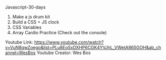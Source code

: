 Javascript-30-days
1. Make a js drum kit
2. Build a CSS + JS clock
3. CSS Variables
4. Array Cardio Practice (Check out the console)

Youtube Link: https://www.youtube.com/watch?v=VuN8qwZoego&list=PLu8EoSxDXHP6CGK4YVJhL_VWetA865GOH&ab_channel=WesBos
Youtube Creator: Wes Bos

